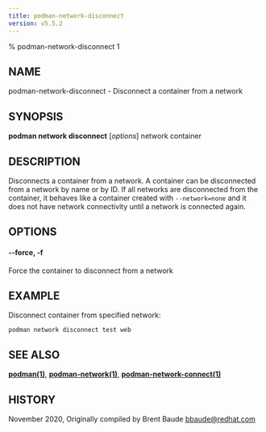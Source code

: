 ```yaml
---
title: podman-network-disconnect
version: v5.5.2
---
```


% podman-network-disconnect 1

## NAME
podman\-network\-disconnect - Disconnect a container from a network

## SYNOPSIS
**podman network disconnect** [*options*] network container

## DESCRIPTION
Disconnects a container from a network. A container can be disconnected from a network by name or by ID.
If all networks are disconnected from the container, it behaves like a container created with `--network=none`
and it does not have network connectivity until a network is connected again.


## OPTIONS
#### **--force**, **-f**

Force the container to disconnect from a network

## EXAMPLE

Disconnect container from specified network:
```
podman network disconnect test web
```


## SEE ALSO
**[podman(1)](podman.1.md)**, **[podman-network(1)](podman-network.1.md)**, **[podman-network-connect(1)](podman-network-connect.1.md)**

## HISTORY
November 2020, Originally compiled by Brent Baude <bbaude@redhat.com>
